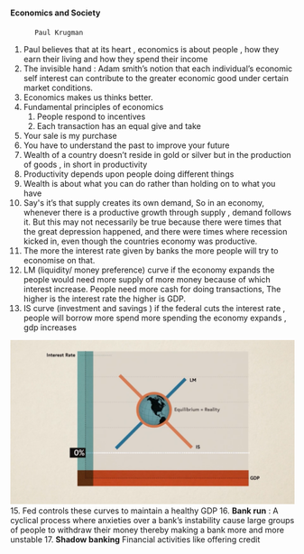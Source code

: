 #### Economics and Society
          Paul Krugman

1. Paul believes that at its heart , economics is about people , how they earn their living and how they spend their income
2. The invisible hand : Adam smith’s notion that each individual’s economic self interest can contribute to the greater economic good under certain market conditions.
3. Economics makes us thinks better. 
4. Fundamental principles of economics 
   1. People respond to incentives 
   2. Each transaction has an equal give and take
5. Your sale is my purchase
6. You have to understand the past to improve your future
7. Wealth of a country doesn’t reside in gold or silver but in the production of goods , in short in productivity 
8. Productivity depends upon people doing different things
9. Wealth is about what you can do rather than holding on to what you have 
10. Say's it’s that supply creates its own demand, So in an economy, whenever there is a productive growth through supply , demand follows it. But this may not necessarily be true because there were times that the great depression happened, and there were times where recession kicked in, even though the countries economy was productive.
11. The more the interest rate given by banks the more people will try to economise on that.
12. LM (liquidity/ money preference) curve if the economy expands the people would need more supply of more money because of which interest increase. People need more cash for doing transactions, The higher is the interest rate the higher is GDP.
14. IS curve (investment and savings ) if the federal cuts the interest rate , people will borrow more spend more spending the economy expands , gdp increases

![](../assets/images/LMCurve.png)
   15. Fed controls these curves to maintain a healthy GDP
   16. **Bank run** : A cyclical process where anxieties over a bank’s instability cause large groups of people to withdraw their money thereby making a bank more and more unstable
   17. **Shadow banking** Financial activities like offering credit 